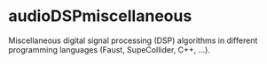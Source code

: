 # audioDSPmiscellaneous
Miscellaneous digital signal processing (DSP) algorithms in different programming languages (Faust, SupeCollider, C++, ...).

